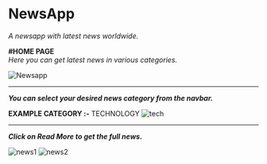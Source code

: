 # NewsApp
_A newsapp with latest news worldwide._  

**#HOME PAGE**   
_Here you can get latest news in various categories._

![Newsapp](https://github.com/vjoshi29/NewsApp/assets/140043392/05846043-a099-4cf8-b4b2-87764b54a4ad)
___________________________________________________________________________________________________________________________________________________________
**_You can select your desired news category from the navbar._**

**EXAMPLE CATEGORY :-** TECHNOLOGY
![tech](https://github.com/vjoshi29/NewsApp/assets/140043392/3945c2f3-fdf8-4ca4-b514-dbe785f675af)
____________________________________________________________________________________________________________________________________________________________
**_Click on Read More to get the full news._**

![news1](https://github.com/vjoshi29/NewsApp/assets/140043392/1b5cf3a9-c34c-4647-8d94-62097fd2ef0e)
![news2](https://github.com/vjoshi29/NewsApp/assets/140043392/d6232f26-57b8-4ddb-962b-a733e62e3cb1)




